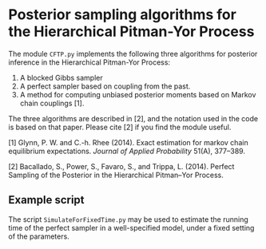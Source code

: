 # Posterior sampling algorithms for the Hierarchical Pitman-Yor Process

The module `CFTP.py` implements the following three algorithms for posterior inference in the Hierarchical Pitman-Yor Process:

1. A blocked Gibbs sampler
2. A perfect sampler based on coupling from the past. 
3. A method for computing unbiased posterior moments based on Markov chain couplings [1].

The three algorithms are described in [2], and the notation used in the code is based on that paper. Please cite [2] if you find the module useful. 

[1] Glynn, P. W. and C.-h. Rhee (2014). Exact estimation for markov chain equilibrium expectations. *Journal of Applied Probability* 51(A), 377–389.

[2] Bacallado, S., Power, S., Favaro, S., and Trippa, L. (2014). Perfect Sampling of the Posterior in the Hierarchical Pitman–Yor Process. 

## Example script

The script `SimulateForFixedTime.py` may be used to estimate the running time of the perfect sampler in a well-specified model, under a fixed setting of the parameters.

